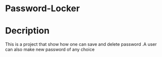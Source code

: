 # Password-Locker
# Decription
This is a project that show how one can save and delete password .A user can also make new password  of any choice
